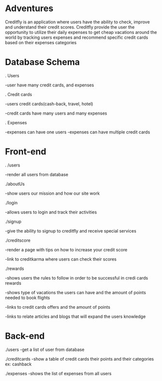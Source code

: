 
 # Adventures

 Creditfly is an application where users have the ability to check, improve and understand their credit scores. Creditfly provide the user the opportunity to utilize their daily expenses to get cheap vacations around the world by tracking users expenses and recommend specific credit cards based on their expenses categories 

# Database Schema

. Users 

 -user have many credit cards, and expenses

. Credit cards

 -users credit cards(cash-back, travel, hotel) 

 -credit cards have many users and many expenses

. Expenses

 -expenses can have one users
 -expenses can have multiple credit cards

# Front-end

. /users

  -render all users from database

./aboutUs

  -show users our mission and how our site work

./login 

  -allows users to login and track their activities 

./signup

  -give the ability to signup to creditfly and receive special services

./creditscore

  -render a page with tips on how to increase your credit score

  -link to creditkarma where users can check their scores

./rewards

 -shows users the rules to follow in order to be successful in credi cards rewards

 -shows type of vacations the users can have and the amount of points needed to book flights 

 -links to credit cards offers and the amount of points 

 -links to relate articles and blogs that will expand the users knowledge

# Back-end

./users
 -get a list of user from database 

./creditcards
 -show a table of credit cards their points and their categories ex: cashback

./expenses
 -shows the list of expenses from all users

 
